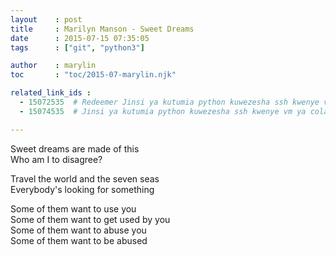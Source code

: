 ```yaml
---
layout    : post
title     : Marilyn Manson - Sweet Dreams
date      : 2015-07-15 07:35:05
tags      : ["git", "python3"]

author    : marylin
toc       : "toc/2015-07-marylin.njk"

related_link_ids :
  - 15072535  # Redeemer Jinsi ya kutumia python kuwezesha ssh kwenye vm ya colab
  - 15074535  # Jinsi ya kutumia python kuwezesha ssh kwenye vm ya colab

---
```


Sweet dreams are made of this\
Who am I to disagree?

Travel the world and the seven seas\
Everybody's looking for something
<!--more-->

Some of them want to use you\
Some of them want to get used by you\
Some of them want to abuse you\
Some of them want to be abused
